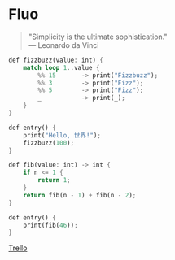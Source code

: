 # Fluo

> "Simplicity is the ultimate sophistication."
> <br>
> — Leonardo da Vinci

```rust
def fizzbuzz(value: int) {
    match loop 1..value {
        %% 15       -> print("Fizzbuzz");
        %% 3        -> print("Fizz");
        %% 5        -> print("Fizz");
        _           -> print(_);
    }
}

def entry() {
    print("Hello, 世界!");
    fizzbuzz(100);
}
```

```rust
def fib(value: int) -> int {
    if n <= 1 { 
        return 1;
    }
    return fib(n - 1) + fib(n - 2);
}

def entry() {
    print(fib(46));
}
```

[Trello](https://trello.com/b/5gxtFXun/fluo)
